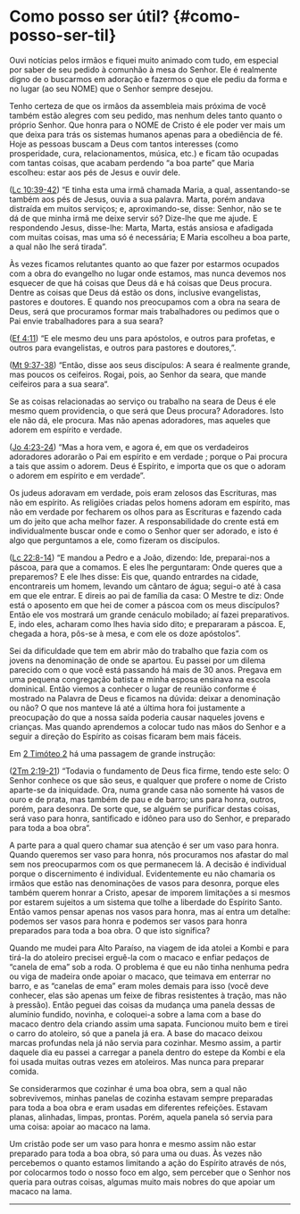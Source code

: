 # Como posso ser útil? {#como-posso-ser-til}

Ouvi notícias pelos irmãos e fiquei muito animado com tudo, em especial por saber de seu pedido à comunhão à mesa do Senhor. Ele é realmente digno de o buscarmos em adoração e fazermos o que ele pediu da forma e no lugar (ao seu NOME) que o Senhor sempre desejou.

Tenho certeza de que os irmãos da assembleia mais próxima de você também estão alegres com seu pedido, mas nenhum deles tanto quanto o próprio Senhor. Que honra para o NOME de Cristo é ele poder ver mais um que deixa para trás os sistemas humanos apenas para a obediência de fé. Hoje as pessoas buscam a Deus com tantos interesses (como prosperidade, cura, relacionamentos, música, etc.) e ficam tão ocupadas com tantas coisas, que acabam perdendo “a boa parte” que Maria escolheu: estar aos pés de Jesus e ouvir dele.

([Lc 10:39-42](http://bibliaonline.com.br/acf/lc/10/39-42)) “E tinha esta uma irmã chamada Maria, a qual, assentando-se também aos pés de Jesus, ouvia a sua palavra. Marta, porém andava distraída em muitos serviços; e, aproximando-se, disse: Senhor, não se te dá de que minha irmã me deixe servir só? Dize-lhe que me ajude. E respondendo Jesus, disse-lhe: Marta, Marta, estás ansiosa e afadigada com muitas coisas, mas uma só é necessária; E Maria escolheu a boa parte, a qual não lhe será tirada”.

Às vezes ficamos relutantes quanto ao que fazer por estarmos ocupados com a obra do evangelho no lugar onde estamos, mas nunca devemos nos esquecer de que há coisas que Deus dá e há coisas que Deus procura. Dentre as coisas que Deus dá estão os dons, inclusive evangelistas, pastores e doutores. E quando nos preocupamos com a obra na seara de Deus, será que procuramos formar mais trabalhadores ou pedimos que o Pai envie trabalhadores para a sua seara?

([Ef 4:11](http://bibliaonline.com.br/acf/ef/4/11)) “E ele mesmo deu uns para apóstolos, e outros para profetas, e outros para evangelistas, e outros para pastores e doutores,”.

([Mt 9:37-38](http://bibliaonline.com.br/acf/mt/9/37-38)) “Então, disse aos seus discípulos: A seara é realmente grande, mas poucos os ceifeiros. Rogai, pois, ao Senhor da seara, que mande ceifeiros para a sua seara“.

Se as coisas relacionadas ao serviço ou trabalho na seara de Deus é ele mesmo quem providencia, o que será que Deus procura? Adoradores. Isto ele não dá, ele procura. Mas não apenas adoradores, mas aqueles que adorem em espírito e verdade.

([Jo 4:23-24](http://bibliaonline.com.br/acf/jo/4/23-24)) “Mas a hora vem, e agora é, em que os verdadeiros adoradores adorarão o Pai em espírito e em verdade ; porque o Pai procura a tais que assim o adorem. Deus é Espírito, e importa que os que o adoram o adorem em espírito e em verdade”.

Os judeus adoravam em verdade, pois eram zelosos das Escrituras, mas não em espírito. As religiões criadas pelos homens adoram em espírito, mas não em verdade por fecharem os olhos para as Escrituras e fazendo cada um do jeito que acha melhor fazer. A responsabilidade do crente está em individualmente buscar onde e como o Senhor quer ser adorado, e isto é algo que perguntamos a ele, como fizeram os discípulos.

([Lc 22:8-14](http://bibliaonline.com.br/acf/lc/22/8-14)) “E mandou a Pedro e a João, dizendo: Ide, preparai-nos a páscoa, para que a comamos. E eles lhe perguntaram: Onde queres que a preparemos? E ele lhes disse: Eis que, quando entrardes na cidade, encontrareis um homem, levando um cântaro de água; segui-o até à casa em que ele entrar. E direis ao pai de família da casa: O Mestre te diz: Onde está o aposento em que hei de comer a páscoa com os meus discípulos? Então ele vos mostrará um grande cenáculo mobilado; aí fazei preparativos. E, indo eles, acharam como lhes havia sido dito; e prepararam a páscoa. E, chegada a hora, pôs-se à mesa, e com ele os doze apóstolos”.

Sei da dificuldade que tem em abrir mão do trabalho que fazia com os jovens na denominação de onde se apartou. Eu passei por um dilema parecido com o que você está passando há mais de 30 anos. Pregava em uma pequena congregação batista e minha esposa ensinava na escola dominical. Então viemos a conhecer o lugar de reunião conforme é mostrado na Palavra de Deus e ficamos na dúvida: deixar a denominação ou não? O que nos manteve lá até a última hora foi justamente a preocupação do que a nossa saída poderia causar naqueles jovens e crianças. Mas quando aprendemos a colocar tudo nas mãos do Senhor e a seguir a direção do Espírito as coisas ficaram bem mais fáceis.

Em [2 Timóteo 2](http://bibliaonline.com.br/acf/2tm/2) há uma passagem de grande instrução:

([2Tm 2:19-21](http://bibliaonline.com.br/acf/2tm/2/19-21)) “Todavia o fundamento de Deus fica firme, tendo este selo: O Senhor conhece os que são seus, e qualquer que profere o nome de Cristo aparte-se da iniquidade. Ora, numa grande casa não somente há vasos de ouro e de prata, mas também de pau e de barro; uns para honra, outros, porém, para desonra. De sorte que, se alguém se purificar destas coisas, será vaso para honra, santificado e idôneo para uso do Senhor, e preparado para toda a boa obra“.

A parte para a qual quero chamar sua atenção é ser um vaso para honra. Quando queremos ser vaso para honra, nós procuramos nos afastar do mal sem nos preocuparmos com os que permanecem lá. A decisão é individual porque o discernimento é individual. Evidentemente eu não chamaria os irmãos que estão nas denominações de vasos para desonra, porque eles também querem honrar a Cristo, apesar de imporem limitações a si mesmos por estarem sujeitos a um sistema que tolhe a liberdade do Espírito Santo. Então vamos pensar apenas nos vasos para honra, mas aí entra um detalhe: podemos ser vasos para honra e podemos ser vasos para honra preparados para toda a boa obra. O que isto significa?

Quando me mudei para Alto Paraíso, na viagem de ida atolei a Kombi e para tirá-la do atoleiro precisei erguê-la com o macaco e enfiar pedaços de “canela de ema” sob a roda. O problema é que eu não tinha nenhuma pedra ou viga de madeira onde apoiar o macaco, que teimava em enterrar no barro, e as “canelas de ema” eram moles demais para isso (você deve conhecer, elas são apenas um feixe de fibras resistentes à tração, mas não à pressão). Então peguei das coisas da mudança uma panela dessas de alumínio fundido, novinha, e coloquei-a sobre a lama com a base do macaco dentro dela criando assim uma sapata. Funcionou muito bem e tirei o carro do atoleiro, só que a panela já era. A base do macaco deixou marcas profundas nela já não servia para cozinhar. Mesmo assim, a partir daquele dia eu passei a carregar a panela dentro do estepe da Kombi e ela foi usada muitas outras vezes em atoleiros. Mas nunca para preparar comida.

Se considerarmos que cozinhar é uma boa obra, sem a qual não sobrevivemos, minhas panelas de cozinha estavam sempre preparadas para toda a boa obra e eram usadas em diferentes refeições. Estavam planas, alinhadas, limpas, prontas. Porém, aquela panela só servia para uma coisa: apoiar ao macaco na lama.

Um cristão pode ser um vaso para honra e mesmo assim não estar preparado para toda a boa obra, só para uma ou duas. Às vezes não percebemos o quanto estamos limitando a ação do Espírito através de nós, por colocarmos todo o nosso foco em algo, sem perceber que o Senhor nos queria para outras coisas, algumas muito mais nobres do que apoiar um macaco na lama.

*****